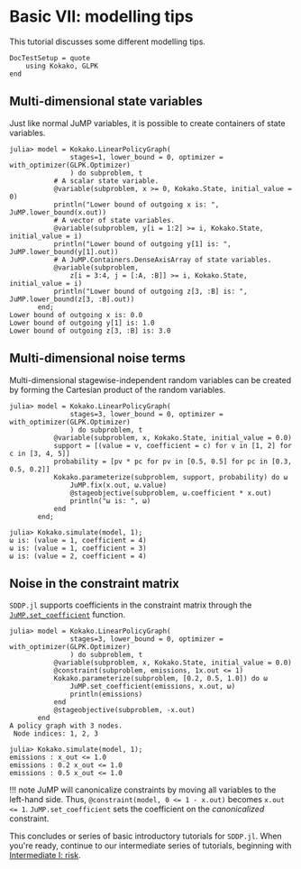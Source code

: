# Basic VII: modelling tips

This tutorial discusses some different modelling tips.

```@meta
DocTestSetup = quote
    using Kokako, GLPK
end
```

## Multi-dimensional state variables

Just like normal JuMP variables, it is possible to create containers of state
variables.

```jldoctest; filter=r"A policy graph.+"s
julia> model = Kokako.LinearPolicyGraph(
               stages=1, lower_bound = 0, optimizer = with_optimizer(GLPK.Optimizer)
               ) do subproblem, t
           # A scalar state variable.
           @variable(subproblem, x >= 0, Kokako.State, initial_value = 0)
           println("Lower bound of outgoing x is: ", JuMP.lower_bound(x.out))
           # A vector of state variables.
           @variable(subproblem, y[i = 1:2] >= i, Kokako.State, initial_value = i)
           println("Lower bound of outgoing y[1] is: ", JuMP.lower_bound(y[1].out))
           # A JuMP.Containers.DenseAxisArray of state variables.
           @variable(subproblem,
               z[i = 3:4, j = [:A, :B]] >= i, Kokako.State, initial_value = i)
           println("Lower bound of outgoing z[3, :B] is: ", JuMP.lower_bound(z[3, :B].out))
       end;
Lower bound of outgoing x is: 0.0
Lower bound of outgoing y[1] is: 1.0
Lower bound of outgoing z[3, :B] is: 3.0
```

## Multi-dimensional noise terms

Multi-dimensional stagewise-independent random variables can be created by
forming the Cartesian product of the random variables.

```jldoctest; filter=[r"\(value = \d, coefficient = \d\)", r"1\-element.+"s]
julia> model = Kokako.LinearPolicyGraph(
               stages=3, lower_bound = 0, optimizer = with_optimizer(GLPK.Optimizer)
               ) do subproblem, t
           @variable(subproblem, x, Kokako.State, initial_value = 0.0)
           support = [(value = v, coefficient = c) for v in [1, 2] for c in [3, 4, 5]]
           probability = [pv * pc for pv in [0.5, 0.5] for pc in [0.3, 0.5, 0.2]]
           Kokako.parameterize(subproblem, support, probability) do ω
               JuMP.fix(x.out, ω.value)
               @stageobjective(subproblem, ω.coefficient * x.out)
               println("ω is: ", ω)
           end
       end;

julia> Kokako.simulate(model, 1);
ω is: (value = 1, coefficient = 4)
ω is: (value = 1, coefficient = 3)
ω is: (value = 2, coefficient = 4)
```

## Noise in the constraint matrix

`SDDP.jl` supports coefficients in the constraint matrix through the
[`JuMP.set_coefficient`](http://www.juliaopt.org/JuMP.jl/v0.19/constraints/#JuMP.set_coefficient)
function.

```jldoctest; filter=r" \: .+?1.0"
julia> model = Kokako.LinearPolicyGraph(
               stages=3, lower_bound = 0, optimizer = with_optimizer(GLPK.Optimizer)
               ) do subproblem, t
           @variable(subproblem, x, Kokako.State, initial_value = 0.0)
           @constraint(subproblem, emissions, 1x.out <= 1)
           Kokako.parameterize(subproblem, [0.2, 0.5, 1.0]) do ω
               JuMP.set_coefficient(emissions, x.out, ω)
               println(emissions)
           end
           @stageobjective(subproblem, -x.out)
       end
A policy graph with 3 nodes.
 Node indices: 1, 2, 3

julia> Kokako.simulate(model, 1);
emissions : x_out <= 1.0
emissions : 0.2 x_out <= 1.0
emissions : 0.5 x_out <= 1.0
```

!!! note
    JuMP will canonicalize constraints by moving all variables to the left-hand
    side. Thus, `@constraint(model, 0 <= 1 - x.out)` becomes `x.out <= 1`.
    `JuMP.set_coefficient` sets the coefficient on the _canonicalized_
    constraint.

This concludes or series of basic introductory tutorials for `SDDP.jl`. When
you're ready, continue to our intermediate series of tutorials, beginning with
[Intermediate I: risk](@ref).

